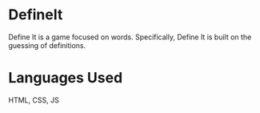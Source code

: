 # DefineIt
Define It is a game focused on words. Specifically, Define It is built on the guessing of definitions. 

# Languages Used
HTML, CSS, JS

